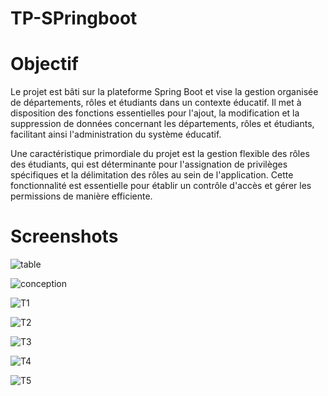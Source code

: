 # TP-SPringboot
# Objectif
Le projet est bâti sur la plateforme Spring Boot et vise la gestion organisée de départements, rôles et étudiants dans un contexte éducatif. Il met à disposition des fonctions essentielles pour l'ajout, la modification et la suppression de données concernant les départements, rôles et étudiants, facilitant ainsi l'administration du système éducatif.

Une caractéristique primordiale du projet est la gestion flexible des rôles des étudiants, qui est déterminante pour l'assignation de privilèges spécifiques et la délimitation des rôles au sein de l'application. Cette fonctionnalité est essentielle pour établir un contrôle d'accès et gérer les permissions de manière efficiente.
# Screenshots

![table](https://github.com/hasnahatti70/TP-SPringboot/assets/127605934/00618525-4bcc-4dbc-bcaa-b6dbced7ec4d)



![conception](https://github.com/hasnahatti70/TP-SPringboot/assets/127605934/ff2f7d76-2ff9-4043-81f7-7f77e9ec4d21)


![T1](https://github.com/hasnahatti70/TP-SPringboot/assets/127605934/2adb3cc7-4fd7-420d-8338-def7e6aed67a)


![T2](https://github.com/hasnahatti70/TP-SPringboot/assets/127605934/e2f82618-37d6-4192-a595-baa2dd407195)


![T3](https://github.com/hasnahatti70/TP-SPringboot/assets/127605934/7fc3813d-5cdd-4ceb-a1d2-778c2f23cb8b)


![T4](https://github.com/hasnahatti70/TP-SPringboot/assets/127605934/770376e0-a254-45a3-bfa9-91fb28663d6c)

![T5](https://github.com/hasnahatti70/TP-SPringboot/assets/127605934/c06c3bc1-a00b-40f1-bccf-7e21cf4c94f5)
